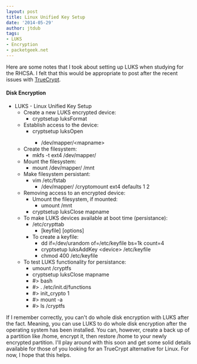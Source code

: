 ```yaml
---
layout: post
title: Linux Unified Key Setup
date: '2014-05-29'
author: jtdub
tags:
- LUKS
- Encryption
- packetgeek.net
---
```


Here are some notes that I took about setting up LUKS when studying for the RHCSA. I felt that this would be appropriate to post after the recent issues with [TrueCrypt](http://truecrypt.sourceforge.net/).

#### Disk Encryption
* LUKS - Linux Unified Key Setup
  * Create a new LUKS encrypted device:
    * cryptsetup luksFormat <device>
  * Establish access to the device:
    * cryptsetup luksOpen <device> <mapname>
      * /dev/mapper/&lt;mapname&gt;
  * Create the filesystem:
    * mkfs -t ext4 /dev/mapper/<mapname>
  * Mount the filesystem:
    * mount /dev/mapper/<mapname> /mnt
  * Make filesystem persistant:
    * vim /etc/fstab
      * /dev/mapper/<mapname> /cryptomount ext4 defaults 1 2
  * Removing access to an encrypted device:
    * Umount the filesystem, if mounted:
      * umount /mnt
    * cryptsetup luksClose mapname
  * To make LUKS devices available at boot time (persistance):
    * /etc/crypttab
      * <mapname> <device> [keyfile] [options]
    * To create a keyfile:
      * dd if=/dev/urandom of=/etc/keyfile bs=1k count=4
      * cryptsetup luksAddKey &lt;device&gt; /etc/keyfile
      * chmod 400 /etc/keyfile
  * To test LUKS functionality for persistance:
    * umount /cryptfs
    * cryptsetup luksClose mapname
    * #> bash
    * #> . /etc/init.d/functions
    * #> init_crypto 1
    * #> mount -a
    * #> ls /cryptfs

If I remember correctly, you can't do whole disk encryption with LUKS after the fact. Meaning, you can use LUKS to do whole disk encryption after the operating system has been installed. You can, however, create a back up of a partition like /home, encrypt it, then restore /home to your newly encrypted partition. I'll play around with this soon and get some solid details available for those of you looking for an TrueCrypt alternative for Linux. For now, I hope that this helps.
